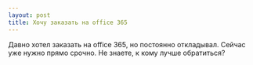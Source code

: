 ```yaml
---
layout: post 
title: Хочу заказать на office 365 
--- 
```

Давно хотел заказать на office 365, но постоянно откладывал. Сейчас уже нужно прямо срочно. Не знаете, к кому лучше обратиться?